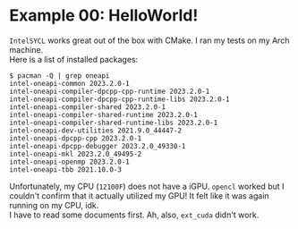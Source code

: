 # Example 00: HelloWorld!
`IntelSYCL` works great out of the box with CMake. I ran my tests on my Arch machine.  
Here is a list of installed packages:  
```
$ pacman -Q | grep oneapi
intel-oneapi-common 2023.2.0-1
intel-oneapi-compiler-dpcpp-cpp-runtime 2023.2.0-1
intel-oneapi-compiler-dpcpp-cpp-runtime-libs 2023.2.0-1
intel-oneapi-compiler-shared 2023.2.0-1
intel-oneapi-compiler-shared-runtime 2023.2.0-1
intel-oneapi-compiler-shared-runtime-libs 2023.2.0-1
intel-oneapi-dev-utilities 2021.9.0_44447-2
intel-oneapi-dpcpp-cpp 2023.2.0-1
intel-oneapi-dpcpp-debugger 2023.2.0_49330-1
intel-oneapi-mkl 2023.2.0_49495-2
intel-oneapi-openmp 2023.2.0-1
intel-oneapi-tbb 2021.10.0-3
```

Unfortunately, my CPU (`12100F`) does not have a iGPU. 
`opencl` worked but I couldn't confirm that it actually utilized my GPU! It felt like it was again running on my CPU, idk.  
I have to read some documents first. Ah, also, `ext_cuda` didn't work.
